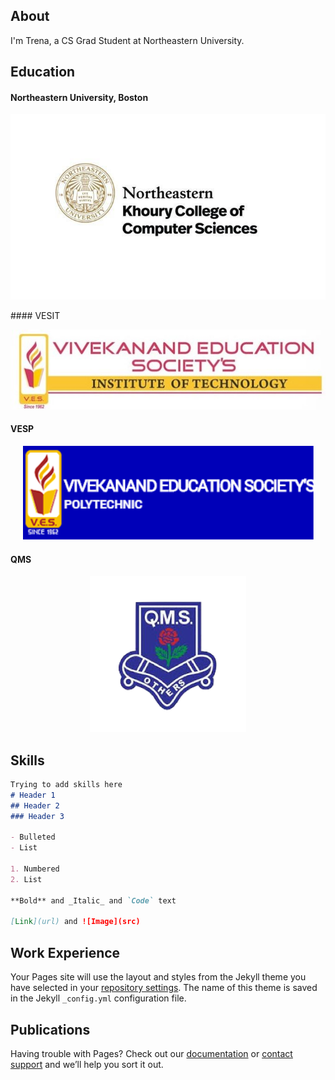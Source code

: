 ## About

I'm Trena, a CS Grad Student at Northeastern University.

## Education

#### Northeastern University, Boston 
<p align="center">
<img src="https://github.com/trena-dhingra/trena-dhingra.github.io/raw/master/images/Khoury%20logo.jpeg">
</p>
#### VESIT
<p align="center">
<img src="https://github.com/trena-dhingra/trena-dhingra.github.io/raw/master/images/Vesit%20Logo.jpg">
</p>

#### VESP
<p align="center">
<img src="https://github.com/trena-dhingra/trena-dhingra.github.io/raw/master/images/Vesp%20Logo.png">
</p>

#### QMS
<p align="center">
<img src="https://github.com/trena-dhingra/trena-dhingra.github.io/raw/master/images/QMS%20Logo.png">
</p>

## Skills

```markdown
Trying to add skills here
# Header 1
## Header 2
### Header 3

- Bulleted
- List

1. Numbered
2. List

**Bold** and _Italic_ and `Code` text

[Link](url) and ![Image](src)
```

## Work Experience


Your Pages site will use the layout and styles from the Jekyll theme you have selected in your [repository settings](https://github.com/trena-dhingra/trena-dhingra.github.io/settings). The name of this theme is saved in the Jekyll `_config.yml` configuration file.

## Publications

Having trouble with Pages? Check out our [documentation](https://docs.github.com/categories/github-pages-basics/) or [contact support](https://github.com/contact) and we’ll help you sort it out.
